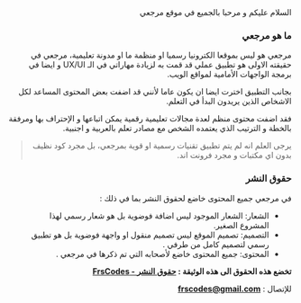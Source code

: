 <div dir = "rtl">
السلام عليكم و مرحبا بالجميع في موقع مرجعي

### ما هو مرجعي
مرجعي هو ليس بموقعا الكترونيا رسميا او منظمة ما او مدونة تعليمية، مرجعي  في حقيقته الاولى هو تطبيق عملي قد قمت به لزيادة مهاراتي في الـ UX/UI و ايضا في برمجة الواجهات الأمامية لمواقع الويب.

بجانب التطبيق اخترت ايضا ان يكون عاما لأنني قد اضفت بعض المحتوى المساعد لكل الاشخاص الذين يريدون البدأ في التعلم.

فقد اضفت محتوى منظم لعدة مجالات تعليمية رقمية يمكن اتباعها و الإحتراف بها ومرفقة بالخطة و الترتيب الذي يعتمده الشخص مع مصادر تعلم بالعربية و اجنبية.

> يرجى العلم انه لم يتم تطبيق تقنيات رسمية او قوية بمرجعي، بل مجرد كود نظيف بدون اي مكتبات و مجرد فرونت اند.

### حقوق النشر
في مرجعي جميع المحتوى خاضع لحقوق النشر بما في ذلك :
* الشعار: الشعار الموجود ليس اضافة فوضوية بل هو شعار رسمي لهذا المشروع الصغير.
* التصميم: تصميم الموقع ليس تصميم منقول او واجهة فوضوية بل هو تطبيق رسمي لتصميم كامل من طرفي .
* المحتوى: جميع المحتوى خاضع لأصحابه التي تم ذكرها في مرجعي .

**تخضع هذه الحقوق الى هذه الوثيقة :  [ حقوق النشر - FrsCodes](https://frscodes.github.io/copyright/)**

للإتصال : **frscodes@gmail.com**

</div>
